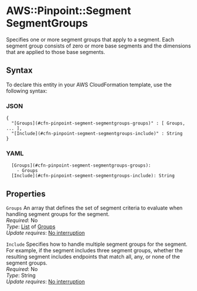 # AWS::Pinpoint::Segment SegmentGroups<a name="aws-properties-pinpoint-segment-segmentgroups"></a>

Specifies one or more segment groups that apply to a segment\. Each segment group consists of zero or more base segments and the dimensions that are applied to those base segments\.

## Syntax<a name="aws-properties-pinpoint-segment-segmentgroups-syntax"></a>

To declare this entity in your AWS CloudFormation template, use the following syntax:

### JSON<a name="aws-properties-pinpoint-segment-segmentgroups-syntax.json"></a>

```
{
  "[Groups](#cfn-pinpoint-segment-segmentgroups-groups)" : [ Groups, ... ],
  "[Include](#cfn-pinpoint-segment-segmentgroups-include)" : String
}
```

### YAML<a name="aws-properties-pinpoint-segment-segmentgroups-syntax.yaml"></a>

```
  [Groups](#cfn-pinpoint-segment-segmentgroups-groups): 
    - Groups
  [Include](#cfn-pinpoint-segment-segmentgroups-include): String
```

## Properties<a name="aws-properties-pinpoint-segment-segmentgroups-properties"></a>

`Groups`  <a name="cfn-pinpoint-segment-segmentgroups-groups"></a>
An array that defines the set of segment criteria to evaluate when handling segment groups for the segment\.  
*Required*: No  
*Type*: [List](aws-properties-pinpoint-segment-segmentgroups-groups.md) of [Groups](aws-properties-pinpoint-segment-segmentgroups-groups.md)  
*Update requires*: [No interruption](https://docs.aws.amazon.com/AWSCloudFormation/latest/UserGuide/using-cfn-updating-stacks-update-behaviors.html#update-no-interrupt)

`Include`  <a name="cfn-pinpoint-segment-segmentgroups-include"></a>
Specifies how to handle multiple segment groups for the segment\. For example, if the segment includes three segment groups, whether the resulting segment includes endpoints that match all, any, or none of the segment groups\.  
*Required*: No  
*Type*: String  
*Update requires*: [No interruption](https://docs.aws.amazon.com/AWSCloudFormation/latest/UserGuide/using-cfn-updating-stacks-update-behaviors.html#update-no-interrupt)
